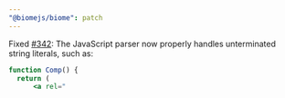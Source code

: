 ```yaml
---
"@biomejs/biome": patch
---
```


Fixed [#342](https://github.com/biomejs/biome/issues/342): The JavaScript parser now properly handles unterminated string literals, such as:

```jsx
function Comp() {
  return (
      <a rel="
```
